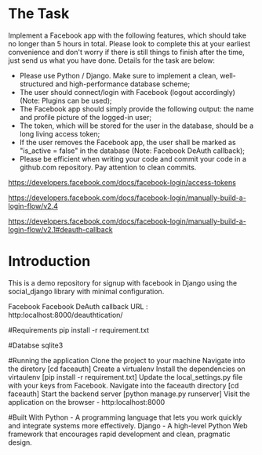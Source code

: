 # The Task

Implement a Facebook app with the following features, which should take no longer than 5 hours in total. Please look to complete this at your earliest convenience and don't worry if there is still things to finish after the time, just send us what you have done. Details for the task are below:

* Please use Python / Django. Make sure to implement a clean, well-structured and high-performance database scheme;
* The user should connect/login with Facebook (logout accordingly) (Note: Plugins can be used);
* The Facebook app should simply provide the following output: the name and profile picture of the logged-in user;
* The token, which will be stored for the user in the database, should be a long living access token;
* If the user removes the Facebook app, the user shall be marked as "is_active = false" in the database (Note: Facebook DeAuth callback);
* Please be efficient when writing your code and commit your code in a github.com repository. Pay attention to clean commits.


https://developers.facebook.com/docs/facebook-login/access-tokens

https://developers.facebook.com/docs/facebook-login/manually-build-a-login-flow/v2.4

https://developers.facebook.com/docs/facebook-login/manually-build-a-login-flow/v2.1#deauth-callback




# Introduction

This is a demo repository for signup with facebook in Django using the social_django library with minimal configuration.

Facebook Facebook DeAuth callback URL : http:localhost:8000/deauthtication/

#Requirements
    pip install -r requirement.txt

#Databse
    sqlite3

#Running the application
    Clone the project to your machine 
    Navigate into the diretory [cd faceauth]
    Create a virtualenv
    Install the dependencies on virtaulenv [pip install -r requirement.txt]
    Update the local_settings.py file with your keys from Facebook.
    Navigate into the faceauth directory [cd faceauth]
    Start the backend server [python manage.py runserver]
    Visit the application on the browser - http:localhost:8000

#Built With
    Python - A programming language that lets you work quickly and integrate systems more effectively.
    Django - A high-level Python Web framework that encourages rapid development and clean, pragmatic design.